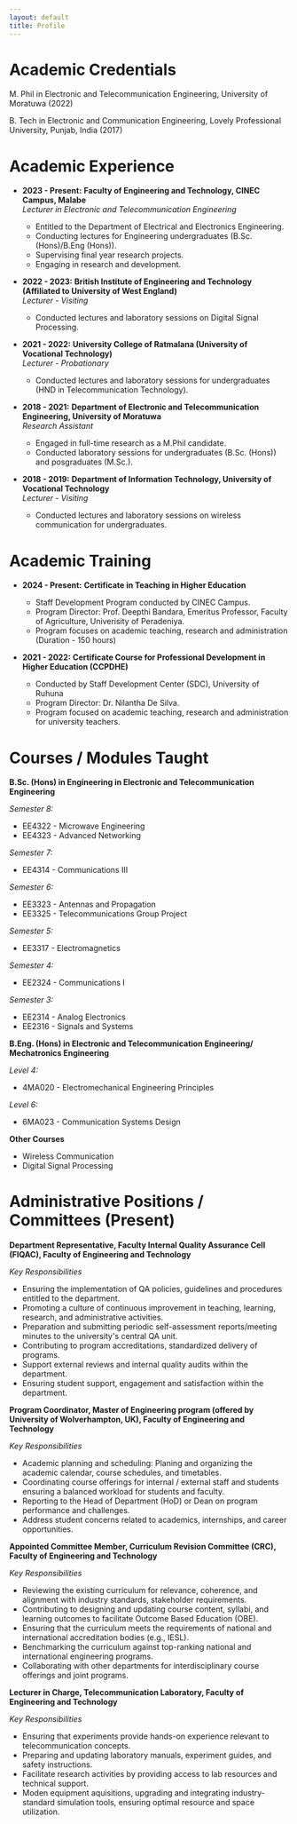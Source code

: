```yaml
---
layout: default
title: Profile
---
```

# Academic Credentials

M. Phil in Electronic and Telecommunication Engineering, University of Moratuwa (2022)

B. Tech in Electronic and Communication Engineering, Lovely Professional University, Punjab, India (2017)

# Academic Experience

- **2023 - Present:** **Faculty of Engineering and Technology, CINEC Campus, Malabe**  
  *Lecturer in Electronic and Telecommunication Engineering*  
  - Entitled to the Department of Electrical and Electronics Engineering.
  - Conducting lectures for Engineering undergraduates (B.Sc. (Hons)/B.Eng (Hons)).
  - Supervising final year research projects.
  - Engaging in research and development.

- **2022 - 2023:** **British Institute of Engineering and Technology (Affiliated to University of West England)**  
  *Lecturer - Visiting*  
  - Conducted lectures and laboratory sessions on Digital Signal Processing.
    
 - **2021 - 2022:** **University College of Ratmalana (University of Vocational Technology)**  
  *Lecturer - Probationary*  
   - Conducted lectures and laboratory sessions for undergraduates (HND in Telecommunication Technology).

 - **2018 - 2021:** **Department of Electronic and Telecommunication Engineering, University of Moratuwa**  
  *Research Assistant*  
   - Engaged in full-time research as a M.Phil candidate.
   - Conducted laboratory sessions for undergraduates (B.Sc. (Hons)) and posgraduates (M.Sc.).

 - **2018 - 2019:** **Department of Information Technology, University of Vocational Technology**  
  *Lecturer - Visiting*  
    - Conducted lectures and laboratory sessions on wireless communication for undergraduates.
  
  # Academic Training

- **2024 - Present:** **Certificate in Teaching in Higher Education** 
  - Staff Development Program conducted by CINEC Campus.  
  - Program Director: Prof. Deepthi Bandara, Emeritus Professor, Faculty of Agriculture, Univerisity of Peradeniya.
  - Program focuses on academic teaching, research and administration (Duration - 150 hours)

- **2021 - 2022:** **Certificate Course for Professional Development in Higher Education (CCPDHE)**  
  - Conducted by Staff Development Center (SDC), University of Ruhuna  
  - Program Director: Dr. Nilantha De Silva.
  - Program focused on academic teaching, research and administration for university teachers.
 
 # Courses / Modules Taught

  **B.Sc. (Hons) in Engineering in Electronic and Telecommunication Engineering**  
  
  *Semester 8:*
  - EE4322 - Microwave Engineering
  - EE4323 - Advanced Networking<br>
  
  *Semester 7:*
  - EE4314 - Communications III<br>
  
  *Semester 6:*
  - EE3323 - Antennas and Propagation
  - EE3325 - Telecommunications Group Project<br>
  
  *Semester 5:*
  - EE3317 - Electromagnetics<br>
  
  *Semester 4:*
  - EE2324 - Communications I<br>
  
  *Semester 3:*
  - EE2314 - Analog Electronics
  - EE2316 - Signals and Systems
 
  **B.Eng. (Hons) in Electronic and Telecommunication Engineering/ Mechatronics Engineering**

  *Level 4:*
  - 4MA020 - Electromechanical Engineering Principles
  
  *Level 6:*
  - 6MA023 - Communication Systems Design
 
  **Other Courses**
  - Wireless Communication
  - Digital Signal Processing
 
 # Administrative Positions / Committees (Present)
  
  **Department Representative, Faculty Internal Quality Assurance Cell (FIQAC), Faculty of Engineering and Technology**
  
  *Key Responsibilities*
  - Ensuring the implementation of QA policies, guidelines and procedures entitled to the department.
  - Promoting a culture of continuous improvement in teaching, learning, research, and administrative activities.
  - Preparation and submitting periodic self-assessment reports/meeting minutes to the university's central QA unit.
  - Contributing to program accreditations, standardized delivery of programs.
  - Support external reviews and internal quality audits within the department.
  - Ensuring student support, engagement and satisfaction within the department.
  
  **Program Coordinator, Master of Engineering program (offered by University of Wolverhampton, UK), Faculty of Engineering and Technology**
  
  *Key Responsibilities*
  - Academic planning and scheduling: Planing and organizing the academic calendar, course schedules, and timetables.
  - Coordinating course offerings for internal / external staff and students ensuring a balanced workload for students and faculty.
  - Reporting to the Head of Department (HoD) or Dean on program performance and challenges.
  - Address student concerns related to academics, internships, and career opportunities.

 **Appointed Committee Member, Curriculum Revision Committee (CRC), Faculty of Engineering and Technology**
 
  *Key Responsibilities*
  - Reviewing the existing curriculum for relevance, coherence, and alignment with industry standards, stakeholder requirements.
  - Contributing to designing and updating course content, syllabi, and learning outcomes to facilitate Outcome Based Education (OBE).
  - Ensuring that the curriculum meets the requirements of national and international accreditation bodies (e.g., IESL).
  - Benchmarking the curriculum against top-ranking national and international engineering programs.
  - Collaborating with other departments for interdisciplinary course offerings and joint programs.

 **Lecturer in Charge, Telecommunication Laboratory, Faculty of Engineering and Technology**
 
  *Key Responsibilities*
  - Ensuring that experiments provide hands-on experience relevant to telecommunication concepts.
  - Preparing and updating laboratory manuals, experiment guides, and safety instructions.
  - Facilitate research activities by providing access to lab resources and technical support.
  - Moden equipment aquisitions, upgrading and integrating industry-standard simulation tools, ensuring optimal resource and space utilization.
 
 
